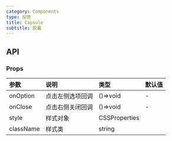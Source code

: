 ```yaml
---
category: Components
type: 反馈
title: Capsule
subtitle: 胶囊
---
```


## API

### Props

| 参数      | 说明             | 类型          | 默认值 |
| :-------- | :--------------- | :------------ | :----- |
| onOption  | 点击左侧选项回调 | ()=>void      | -      |
| onClose   | 点击右侧关闭回调 | ()=>void      | -      |
| style     | 样式对象         | CSSProperties |        |
| className | 样式类           | string        |        |

